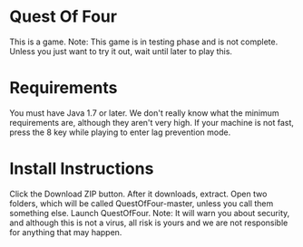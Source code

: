 # Quest Of Four
This is a game.
Note: This game is in testing phase and is not complete.
Unless you just want to try it out, wait until later to play this.
# Requirements
You must have Java 1.7 or later.
We don't really know what the minimum requirements are, although they aren't very high.
If your machine is not fast, press the 8 key while playing to enter lag prevention mode.
# Install Instructions
Click the Download ZIP button.
After it downloads, extract.
Open two folders, which will be called QuestOfFour-master, unless you call them something else.
Launch QuestOfFour.
Note: It will warn you about security, and although this is not a virus, all risk is yours and we are not responsible for anything that may happen.
